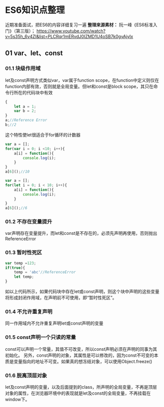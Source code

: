 # ES6知识点整理

近期准备面试，把ES6的内容详细复习一遍
**整理来源素材：**
阮一峰《ES6标准入门》（第三版）；
https://www.youtube.com/watch?v=5s35h_6v4ZI&list=PLCRqr1mERvdJ0IZMD1U4oSB7k0gyAjyIx

## 01 var、let、const

### 01.1 块级作用域

let及const声明方式类似var，var属于function scope，在function中定义则仅在function内部有效，否则就是全局变量。但let和const是block scope，其只在命令行所在的代码块中有效

```javascript
{
    let a = 1;
    var b = 2;
}
a;//Reference Error
b;//2
```

这个特性使let很适合于for循环的计数器

```javascript
var a = [];
for(var i = 0; i <10; i++){
    a[i] = function(){
        console.log(i);
    }
}
a[6]();//10

var a = [];
for(let i = 0; i < 10; i++){
    a[i] = function(){
        console.log(i);
    }
}
a[6]();//6
```

### 01.2 不存在变量提升

var声明存在变量提升，而let和const是不存在的，必须先声明再使用，否则抛出ReferenceError

### 01.3 暂时性死区

```javascript
var temp =123;
if(true){
    temp = 'abc'//ReferenceError
    let temp;
}
```

如以上代码所示，如果代码块中存在let或const声明，则这个块中声明的这些变量将形成封闭作用域，在声明前不可使用，即“暂时性死区”。

### 01.4 不允许重复声明

同一作用域内不允许重复声明let或const声明的变量

### 01.5 const声明一个只读的常量

const可以声明一个常量，其值不可改变，所以const声明必须在声明的同事为其初始化。
另外，const声明的对象，其属性是可以修改的，因为const不可变的本质是变量指向的地址不可变。如果真的想冻结对象，可以使用Object.freeze()

### 01.6 脱离顶层对象

let及const声明的变量，以及后面提到的class，所声明的全局变量，不再是顶层对象的属性，在浏览器环境中的表现就是let及const的全局变量，不再挂载在window下。